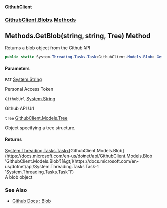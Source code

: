 #### [GithubClient](index.md 'index')
### [GithubClient.Blobs](GithubClient.Blobs.md 'GithubClient.Blobs').[Methods](GithubClient.Blobs.Methods.md 'GithubClient.Blobs.Methods')

## Methods.GetBlob(string, string, Tree) Method

Returns a blob object from the Github API

```csharp
public static System.Threading.Tasks.Task<GithubClient.Models.Blob> GetBlob(string PAT, string GithubUrl, GithubClient.Models.Tree tree);
```
#### Parameters

<a name='GithubClient.Blobs.Methods.GetBlob(string,string,GithubClient.Models.Tree).PAT'></a>

`PAT` [System.String](https://docs.microsoft.com/en-us/dotnet/api/System.String 'System.String')

Personal Access Token

<a name='GithubClient.Blobs.Methods.GetBlob(string,string,GithubClient.Models.Tree).GithubUrl'></a>

`GithubUrl` [System.String](https://docs.microsoft.com/en-us/dotnet/api/System.String 'System.String')

Github API Url

<a name='GithubClient.Blobs.Methods.GetBlob(string,string,GithubClient.Models.Tree).tree'></a>

`tree` [GithubClient.Models.Tree](https://docs.microsoft.com/en-us/dotnet/api/GithubClient.Models.Tree 'GithubClient.Models.Tree')

Object specifying a tree structure.

#### Returns
[System.Threading.Tasks.Task&lt;](https://docs.microsoft.com/en-us/dotnet/api/System.Threading.Tasks.Task-1 'System.Threading.Tasks.Task`1')[GithubClient.Models.Blob](https://docs.microsoft.com/en-us/dotnet/api/GithubClient.Models.Blob 'GithubClient.Models.Blob')[&gt;](https://docs.microsoft.com/en-us/dotnet/api/System.Threading.Tasks.Task-1 'System.Threading.Tasks.Task`1')  
A blob object

### See Also
- [Github Docs : Blob](https://docs.github.com/en/rest/git/blobs 'https://docs.github.com/en/rest/git/blobs')